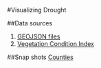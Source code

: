 #Visualizing Drought

##Data sources
1. [GEOJSON files](https://github.com/mikelmaron/kenya-election-data/tree/master/data)
2. [Vegetation Condition Index](http://www.ndma.go.ke/index.php/resource-centre/send/57-drought-updates/1624-vegetation-condition-index-as-at-january-18-2017)

##Snap shots
[Counties](https://bytebucket.org/timosville/drought_vis_2017/raw/ae988b2363773b43d24952fc0e5a4a9232647ab7/snapshot/1.png?token=c8ed2a0f01418321785f80454a2f5aa66843a244)